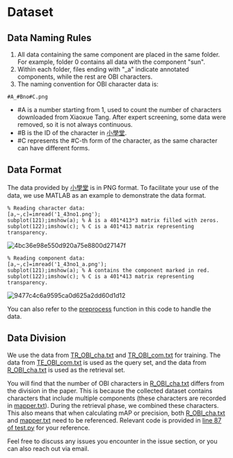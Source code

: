 # Dataset
## Data Naming Rules
1. All data containing the same component are placed in the same folder. For example, folder 0 contains all data with the component "sun".
2. Within each folder, files ending with "_a" indicate annotated components, while the rest are OBI characters.
3. The naming convention for OBI character data is:
```
#A_#Bno#C.png
```
- #A is a number starting from 1, used to count the number of characters downloaded from Xiaoxue Tang. After expert screening, some data were removed, so it is not always continuous.
- #B is the ID of the character in [小學堂](https://xiaoxue.iis.sinica.edu.tw/).
- #C represents the #C-th form of the character, as the same character can have different forms.

## Data Format
The data provided by [小學堂](https://xiaoxue.iis.sinica.edu.tw/) is in PNG format. To facilitate your use of the data, we use MATLAB as an example to demonstrate the data format.
```
% Reading character data:
[a,~,c]=imread('1_43no1.png');
subplot(121);imshow(a); % A is a 401*413*3 matrix filled with zeros.
subplot(122);imshow(c); % C is a 401*413 matrix representing transparency.
```
![4bc36e98e550d920a75e8800d27147f](https://github.com/user-attachments/assets/c0e21bcb-8f2e-445e-a2be-7d8c7f9002ac)

```
% Reading component data:
[a,~,c]=imread('1_43no1_a.png');
subplot(121);imshow(a); % A contains the component marked in red.
subplot(122);imshow(c); % C is a 401*413 matrix representing transparency.
```
![9477c4c6a9595ca0d625a2dd60d1d12](https://github.com/user-attachments/assets/87c0c246-828f-4db5-a925-dde10b1fddf0)

You can also refer to the [preprocess](https://github.com/hutt94/Component-Level_OBI_Retrieval/blob/main/datasets.py) function in this code to handle the data.

## Data Division
We use the data from [TR_OBI_cha.txt](https://github.com/hutt94/Component-Level_OBI_Retrieval/blob/main/datalist/TR_OBI_cha.txt) and [TR_OBI_com.txt](https://github.com/hutt94/Component-Level_OBI_Retrieval/blob/main/datalist/TR_OBI_com.txt) for training.
The data from [TE_OBI_com.txt](https://github.com/hutt94/Component-Level_OBI_Retrieval/blob/main/datalist/TE_OBI_com.txt) is used as the query set, and the data from [R_OBI_cha.txt](https://github.com/hutt94/Component-Level_OBI_Retrieval/blob/main/datalist/R_OBI_cha.txt) is used as the retrieval set.

You will find that the number of OBI characters in [R_OBI_cha.txt](https://github.com/hutt94/Component-Level_OBI_Retrieval/blob/main/datalist/R_OBI_cha.txt) differs from the division in the paper. This is because the collected dataset contains characters that include multiple components (these characters are recorded in [mapper.txt](https://github.com/hutt94/Component-Level_OBI_Retrieval/blob/main/mapper.txt)). During the retrieval phase, we combined these characters. This also means that when calculating mAP or precision, both [R_OBI_cha.txt](https://github.com/hutt94/Component-Level_OBI_Retrieval/blob/main/datalist/R_OBI_cha.txt) and [mapper.txt](https://github.com/hutt94/Component-Level_OBI_Retrieval/blob/main/mapper.txt) need to be referenced. Relevant code is provided in [line 87 of test.py](https://github.com/hutt94/Component-Level_OBI_Retrieval/blob/main/test.py) for your reference.

Feel free to discuss any issues you encounter in the issue section, or you can also reach out via email.
